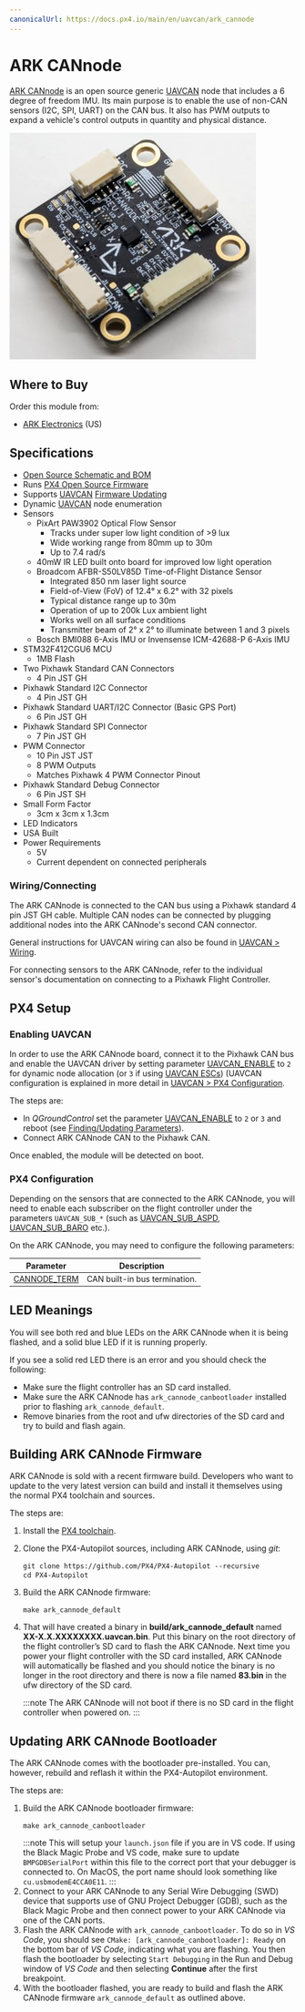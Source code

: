 ```yaml
---
canonicalUrl: https://docs.px4.io/main/en/uavcan/ark_cannode
---
```


# ARK CANnode

[ARK CANnode](https://arkelectron.com/product/ark-cannode/) is an open source generic [UAVCAN](../uavcan/README.md) node that includes a 6 degree of freedom IMU.
Its main purpose is to enable the use of non-CAN sensors (I2C, SPI, UART) on the CAN bus.
It also has PWM outputs to expand a vehicle's control outputs in quantity and physical distance.

![ARK CANnode](../../assets/hardware/can_nodes/ark_cannode.jpg)

## Where to Buy

Order this module from:

* [ARK Electronics](https://arkelectron.com/product/ark-cannode/) (US)

## Specifications

* [Open Source Schematic and BOM](https://github.com/ARK-Electronics/ARK_CANNODE)
* Runs [PX4 Open Source Firmware](https://github.com/PX4/PX4-Autopilot/tree/release/1.13/boards/ark/cannode)
* Supports [UAVCAN](README.md) [Firmware Updating](node_firmware.md)
* Dynamic [UAVCAN](README.md) node enumeration
* Sensors
  * PixArt PAW3902 Optical Flow Sensor
    * Tracks under super low light condition of >9 lux
    * Wide working range from 80mm up to 30m
    * Up to 7.4 rad/s
  * 40mW IR LED built onto board for improved low light operation
  * Broadcom AFBR-S50LV85D Time-of-Flight Distance Sensor
    * Integrated 850 nm laser light source
    * Field-of-View (FoV) of 12.4° x 6.2° with 32 pixels
    * Typical distance range up to 30m
    * Operation of up to 200k Lux ambient light
    * Works well on all surface conditions
    * Transmitter beam of 2° x 2° to illuminate between 1 and 3 pixels
  * Bosch BMI088 6-Axis IMU or Invensense ICM-42688-P 6-Axis IMU
* STM32F412CGU6 MCU
  * 1MB Flash
* Two Pixhawk Standard CAN Connectors
  * 4 Pin JST GH
* Pixhawk Standard I2C Connector
  * 4 Pin JST GH
* Pixhawk Standard UART/I2C Connector (Basic GPS Port)
  * 6 Pin JST GH
* Pixhawk Standard SPI Connector
  * 7 Pin JST GH
* PWM Connector
  * 10 Pin JST JST
  * 8 PWM Outputs
  * Matches Pixhawk 4 PWM Connector Pinout
* Pixhawk Standard Debug Connector
  * 6 Pin JST SH
* Small Form Factor
  * 3cm x 3cm x 1.3cm
* LED Indicators
* USA Built
* Power Requirements
  * 5V
  * Current dependent on connected peripherals


### Wiring/Connecting

The ARK CANnode is connected to the CAN bus using a Pixhawk standard 4 pin JST GH cable.
Multiple CAN nodes can be connected by plugging additional nodes into the ARK CANnode's second CAN connector.

General instructions for UAVCAN wiring can also be found in [UAVCAN > Wiring](../uavcan/README.md#wiring).

For connecting sensors to the ARK CANnode, refer to the individual sensor's documentation on connecting to a Pixhawk Flight Controller.

## PX4 Setup

### Enabling UAVCAN

In order to use the ARK CANnode board, connect it to the Pixhawk CAN bus and enable the UAVCAN driver by setting parameter [UAVCAN_ENABLE](../advanced_config/parameter_reference.md#UAVCAN_ENABLE) to `2` for dynamic node allocation (or `3` if using [UAVCAN ESCs](../uavcan/escs.md)) (UAVCAN configuration is explained in more detail in [UAVCAN > PX4 Configuration](../uavcan/README.md#px4-configuration).

The steps are:
- In *QGroundControl* set the parameter [UAVCAN_ENABLE](../advanced_config/parameter_reference.md#UAVCAN_ENABLE) to `2` or `3` and reboot (see [Finding/Updating Parameters](../advanced_config/parameters.md)).
- Connect ARK CANnode CAN to the Pixhawk CAN.

Once enabled, the module will be detected on boot.


### PX4 Configuration

Depending on the sensors that are connected to the ARK CANnode, you will need to enable each subscriber on the flight controller under the parameters `UAVCAN_SUB_*` (such as [UAVCAN_SUB_ASPD](../advanced_config/parameter_reference.md#UAVCAN_SUB_ASPD), [UAVCAN_SUB_BARO](../advanced_config/parameter_reference.md#UAVCAN_SUB_BARO) etc.).

On the ARK CANnode, you may need to configure the following parameters:

Parameter | Description
--- | ---
<a id="CANNODE_TERM"></a>[CANNODE_TERM](../advanced_config/parameter_reference.md#CANNODE_TERM) | CAN built-in bus termination.


## LED Meanings

You will see both red and blue LEDs on the ARK CANnode when it is being flashed, and a solid blue LED if it is running properly.

If you see a solid red LED there is an error and you should check the following:
- Make sure the flight controller has an SD card installed.
- Make sure the ARK CANnode has `ark_cannode_canbootloader` installed prior to flashing `ark_cannode_default`.
- Remove binaries from the root and ufw directories of the SD card and try to build and flash again.


## Building ARK CANnode Firmware

ARK CANnode is sold with a recent firmware build.
Developers who want to update to the very latest version can build and install it themselves using the normal PX4 toolchain and sources.

The steps are:
1. Install the [PX4 toolchain](../dev_setup/dev_env.md). 
1. Clone the PX4-Autopilot sources, including ARK CANnode, using *git*:
   ```
   git clone https://github.com/PX4/PX4-Autopilot --recursive
   cd PX4-Autopilot
   ```
1. Build the ARK CANnode firmware:
   ```
   make ark_cannode_default
   ```
1. That will have created a binary in **build/ark_cannode_default** named **XX-X.X.XXXXXXXX.uavcan.bin**.
   Put this binary on the root directory of the flight controller’s SD card to flash the ARK CANnode.
   Next time you power your flight controller with the SD card installed, ARK CANnode will automatically be flashed and you should notice the binary is no longer in the root directory and there is now a file named **83.bin** in the ufw directory of the SD card.
   
   :::note
   The ARK CANnode will not boot if there is no SD card in the flight controller when powered on.
   :::


## Updating ARK CANnode Bootloader

The ARK CANnode comes with the bootloader pre-installed.
You can, however, rebuild and reflash it within the PX4-Autopilot environment.

The steps are:
1. Build the ARK CANnode bootloader firmware:
   ```
   make ark_cannode_canbootloader
   ```
   :::note
   This will setup your `launch.json` file if you are in VS code. If using the Black Magic Probe and VS code, make sure to update `BMPGDBSerialPort` within this file to the correct port that your debugger is connected to. On MacOS, the port name should look something like `cu.usbmodemE4CCA0E11`.
   :::
1. Connect to your ARK CANnode to any Serial Wire Debugging (SWD) device that supports use of GNU Project Debugger (GDB), such as the Black Magic Probe and then connect power to your ARK CANnode via one of the CAN ports.
1. Flash the ARK CANnode with `ark_cannode_canbootloader`.
   To do so in _VS Code_, you should see `CMake: [ark_cannode_canbootloader]: Ready` on the bottom bar of _VS Code_, indicating what you are flashing.
   You then flash the bootloader by selecting `Start Debugging` in the Run and Debug window of _VS Code_ and then selecting **Continue** after the first breakpoint.
1. With the bootloader flashed, you are ready to build and flash the ARK CANnode firmware `ark_cannode_default` as outlined above.
